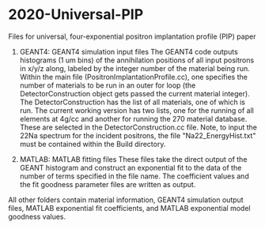 # 2020-Universal-PIP
Files for universal, four-exponential positron implantation profile (PIP) paper
1. GEANT4: GEANT4 simulation input files
The GEANT4 code outputs histograms (1 um bins) of the annihilation positions of all input positrons in x/y/z along, labeled by the integer number of the material being run. Within the main file (PositronImplantationProfile.cc), one specifies the number of materials to be run in an outer for loop (the DetectorConstruction object gets passed the current material integer). The DetectorConstruction has the list of all materials, one of which is run. The current working version has two lists, one for the running of all elements at 4g/cc and another for running the 270 material database. These are selected in the DetectorConstruction.cc file. Note, to input the 22Na spectrum for the incident positrons, the file "Na22_EnergyHist.txt" must be contained within the Build directory.

2. MATLAB: MATLAB fitting files
These files take the direct output of the GEANT histogram and construct an exponential fit to the data of the number of terms specified in the file name. The coefficient values and the fit goodness parameter files are written as output.
    
All other folders contain material information, GEANT4 simulation output files, MATLAB exponential fit coefficients, and MATLAB exponential model goodness values.
